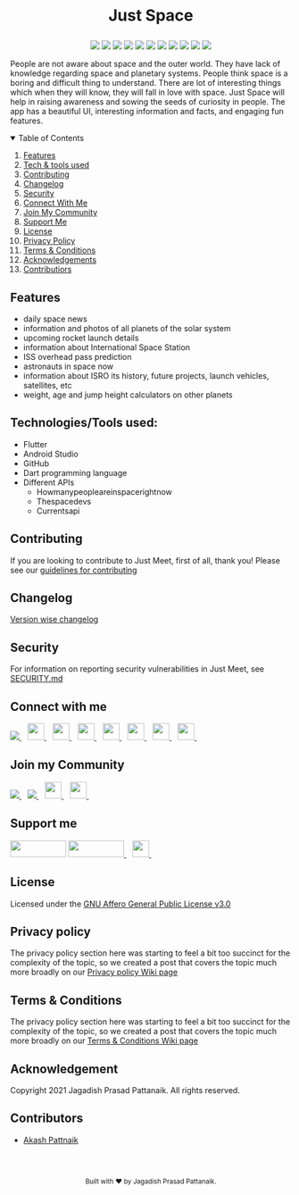 # <p align="center"> Just Space </p>

<div align="center">
<img src="https://img.shields.io/github/forks/jagadish-pattanaik/just-space"/>
<img src="https://img.shields.io/github/stars/jagadish-pattanaik/just-space"/>
<a href="https://github.com/jagadish-pattanaik/just-space/issues"><img src="https://img.shields.io/github/issues/jagadish-pattanaik/just-space"/></a>
<a href="https://github.com/jagadish-pattanaik/just-space/pulls"><img src="https://img.shields.io/github/issues-pr/jagadish-pattanaik/just-space"/></a>
<a href="https://github.com/jagadish-pattanaik/just-spacec/blob/master/LICENSE.md"><img src="https://img.shields.io/github/license/jagadish-pattanaik/just-space"/></a>
<a href="https://github.com/jagadish-pattanaik/just-space/blob/master/CONTRIBUTING.md"><img src="https://img.shields.io/github/contributors/jagadish-pattanaik/just-space"/></a>
<img src="https://img.shields.io/github/sponsors/jagadish-pattanaik"/>
<img src="https://img.shields.io/github/languages/count/jagadish-pattanaik/just-space"/>
<img src="https://img.shields.io/github/languages/top/jagadish-pattanaik/just-space"/>
<img src="https://img.shields.io/tokei/lines/github/jagadish-pattanaik/just-space"/>
<img src="https://img.shields.io/github/repo-size/jagadish-pattanaik/just-space"/>
</div>

People are not aware about space and the outer world. They have lack of knowledge regarding space
and planetary systems. People think space is a boring and difficult thing to understand. There are lot of
interesting things which when they will know, they will fall in love with space. Just Space will help in raising awareness and sowing the seeds of curiosity in people. The app
has a beautiful UI, interesting information and facts, and engaging fun features.

<details open="open">
  <summary>Table of Contents</summary>
  <ol>
    <li><a href="#features">Features</a></li>
    <li><a href="#technologiestools-used">Tech & tools used</a></li>
    <li><a href="#contributing">Contributing</a></li>
    <li><a href="#changelog">Changelog</a></li>
    <li><a href="#security">Security</a></li>
    <li><a href="#connect-with-me">Connect With Me</a></li>
    <li><a href="#join-my-community">Join My Community</a></li>
    <li><a href="#support-me">Support Me</a></li>
    <li><a href="#license">License</a></li>
    <li><a href="#privacy-policy">Privacy Policy</a></li>
    <li><a href="#terms--conditions">Terms & Conditions</a></li>
    <li><a href="#acknowledgement">Acknowledgements</a></li>
    <li><a href="#contributors">Contributiors</a></li>
  </ol>
</details>

## Features
- daily space news
- information and photos of all planets of the solar system
- upcoming rocket launch details 
- information about International Space Station
- ISS overhead pass prediction
- astronauts in space now
- information about ISRO its history, future projects, launch vehicles, satellites, etc
- weight, age and jump height calculators on other planets


## Technologies/Tools used:
- Flutter
- Android Studio
- GitHub
- Dart programming language
- Different APIs
  - Howmanypeopleareinspacerightnow
  - Thespacedevs
  - Currentsapi

## Contributing
If you are looking to contribute to Just Meet, first of all, thank you! Please
see our [guidelines for contributing](./CONTRIBUTING.md)

## Changelog
[Version wise changelog](./CHANGELOG.md)

## Security
For information on reporting security vulnerabilities in Just Meet, see [SECURITY.md](./SECURITY.md)
  
## Connect with me
  <a href="https://github.com/jagadish-pattanaik">
    <img src="https://img.shields.io/github/followers/jagadish-pattanaik?label=Follow&style=social" />
  </a>&ensp; 
  <a href="https://www.linkedin.com/in/jagadish-pattanaik/">
    <img width="30px" src="https://www.vectorlogo.zone/logos/linkedin/linkedin-icon.svg" />
  </a>&ensp;
  <a href="https://www.instagram.com/jagadish_pattanaik/">
    <img width="30px" src="https://www.vectorlogo.zone/logos/instagram/instagram-icon.svg" />
  </a>&ensp;
  <a href="https://stackoverflow.com/story/Jagadish">
    <img width="30px" src="https://www.vectorlogo.zone/logos/stackoverflow/stackoverflow-tile.svg" />
  </a>&ensp;
  <a href="https://www.facebook.com/justtechadmin/">
    <img width="30px" src="https://www.vectorlogo.zone/logos/facebook/facebook-tile.svg" />
   </a>&ensp;
   <a href="https://in.pinterest.com/jaguweb1234/">
    <img width="30px" src="https://www.vectorlogo.zone/logos/pinterest/pinterest-icon.svg" />
   </a>&ensp;
   <a href="https://www.quora.com/profile/Jagadish-Prasad-Pattanaik-1">
    <img width="30px" src="https://www.vectorlogo.zone/logos/quora/quora-icon.svg" />
   </a>&ensp;
  <a href="https://mail.google.com/mail/u/jaguweb1234@gmail.com">
    <img width="30px" src="https://www.vectorlogo.zone/logos/gmail/gmail-tile.svg" />
   </a>&ensp;

## Join my Community
  <a href="https://discord.gg/kczPxGpAtq">
    <img src="https://img.shields.io/discord/855828233383051294?label=Join Community&logo=Discord&style=social" />
  </a>&ensp;
  <a href="https://www.youtube.com/channel/UCgdd03ctC4odnUCNlPBSdUg?sub_confirmation=1">
    <img src="https://img.shields.io/youtube/channel/subscribers/UCgdd03ctC4odnUCNlPBSdUg?label=Subscribe&style=social" />
  </a>&ensp; 
  <a href="https://www.instagram.com/_just_technologies_/">
    <img width="30px" src="https://www.vectorlogo.zone/logos/instagram/instagram-icon.svg" />
  </a>&ensp;
  <a href="https://www.facebook.com/justtechteam">
    <img width="30px" src="https://www.vectorlogo.zone/logos/facebook/facebook-tile.svg" />
  </a>&ensp;

## Support me
<a href="https://github.com/sponsors/jagadish-pattanaik" title="Sponsor Me"><img src="https://raw.githubusercontent.com/natemoo-re/natemoo-re/master/assets/sponsor.svg?sanitize=true" width="100" height="30" aria-hidden="true"></a>
<a href="https://www.buymeacoffee.com/jagadish">
    <img width="100" height="30" src="https://cdn.buymeacoffee.com/buttons/v2/default-red.png" />
  </a>&ensp;
  <a href="https://www.patreon.com/justjagadish">
    <img width="30px" height="30" src="https://www.vectorlogo.zone/logos/patreon/patreon-icon.svg" />
  </a>&ensp;
  
## License
Licensed under the [GNU Affero General Public License v3.0](https://github.com/jagadish-pattanaik/just-space/blob/master/LICENSE.md)
  
## Privacy policy

The privacy policy section here was starting to feel a bit too succinct for the complexity of the topic, so we created a post that covers the topic much more broadly on our [Privacy policy Wiki page](https://github.com/jagadish-pattanaik/just-space/wiki/Privacy-policy)

## Terms & Conditions

The privacy policy section here was starting to feel a bit too succinct for the complexity of the topic, so we created a post that covers the topic much more broadly on our [Terms & Conditions Wiki page](https://github.com/jagadish-pattanaik/just-space/wiki/Terms-&-Conditions)

## Acknowledgement
Copyright 2021 Jagadish Prasad Pattanaik. All rights reserved.

## Contributors
- [Akash Pattnaik](https://github.com/BLUE-DEVIL1134)
  
<br>
</br>

<footer>
<p align="center" style="font-size: smaller;">Built with ❤️ by Jagadish Prasad Pattanaik.
</p>
</footer>
